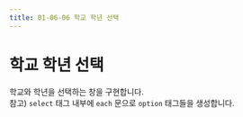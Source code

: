 ```yaml
---
title: 01-06-06 학교 학년 선택
---
```


# 학교 학년 선택

학교와 학년을 선택하는 창을 구현합니다.  
참고) `select` 태그 내부에 `each` 문으로 `option` 태그들을 생성합니다.